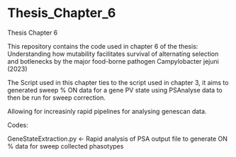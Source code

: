 # Thesis_Chapter_6


Thesis Chapter 6

This repository contains the code used in chapter 6 of the thesis: Understanding how mutability facilitates survival of alternating selection and botlenecks by the major food-borne pathogen Campylobacter jejuni (2023)


The Script used in this chapter ties to the script used in chapter 3, it aims to generated sweep % ON data for a gene PV state using PSAnalyse data to then be run for sweep correction.

Allowing for increasinly rapid pipelines for analysing genescan data.

Codes:

GeneStateExtraction.py    <- Rapid analysis of PSA output file to generate ON % data for sweep collected phasotypes
